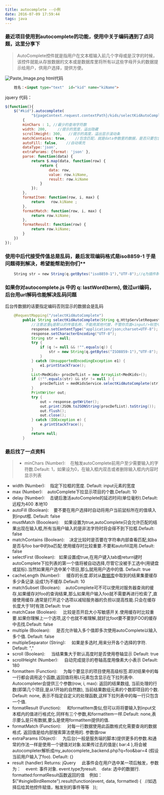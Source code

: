 ```yaml
---
title: autocomplete --小例
date: 2016-07-09 17:59:44
tags: java
---
```



### 最近项目使用到autocomplete的功能，使用中关于编码遇到了点问题，这里分享下   

>AutoComplete控件就是指用户在文本框输入前几个字母或是汉字的时候，该控件就能从存放数据的文本或是数据库里将所有以这些字母开头的数据提示给用户，供用户选择，提供方便。   
<!--more-->

![Paste_Image.png](http://upload-images.jianshu.io/upload_images/2007394-61142480e6033351.png?imageMogr2/auto-orient/strip%7CimageView2/2/w/1240)
html代码

```html
	姓名：<input type="text"  id="kid" name="kiName">
```

jquery 代码：

```js
$(function(){
	$("#kid").autocomplete(
			"${pageContext.request.contextPath}/kids/selectKidAutoComplete.do",
		{
		minChars : 1, //最少的查询字符数
		width: 200,     //提示的宽度，溢出隐藏
		scrollHeight: 300,   //提示的高度，溢出显示滚动条
		matchContains: true,    //包含匹配，就是data参数里的数据，是否只要包含文本框里的数据就显示
		autoFill: false,    //自动填充
		dataType:'json',
		extraParams: {format: 'json' },
		parse: function(data) {  
            return $.map(data, function(row) {  
                return {  
                    data: row,  
                    value: row.kiName,  
                    result: row.kiName 
                }  
            });  
        },  
		formatItem: function(row, i, max) {
			return   row.kiName ;
		},
		formatMatch: function(row, i, max) {
			return row.kiName;
		},
		formatResult: function(row) {
			return row.kiName;
		}
	})
});
```

### 使用中后代接受传值总是乱码，最后发现编码格式是iso8859-1 于是问题得到解决，希望能帮助到你们**

```java
	String str = new String(q.getBytes("iso8859-1"),"UTF-8");//q为插件默认的参数名，为前台传过来的值 
```

### 如果你对autocomplete.js 中的 q: lastWord(term),  做过url编码，后台用url解码也能解决乱码问题

后台传数据的话要指定编码否则显示的数据会是乱码

```java
	@RequestMapping("/selectKidAutoComplete")
		public String selectKidAutoComplete(String q,HttpServletRequest request,HttpServletResponse response) {
	        //注意这里q是默认的传值名称，不能用其他代替，不管你页面<input/>标签中id和name写的是什么，这里统一用q接收值
			response.setContentType("application/json;charset=UTF-8");     
			response.setCharacterEncoding("UTF-8");     
			String str = null;
			try {
				if (q != null && !"".equals(q)) {
					str = new String(q.getBytes("ISO8859-1"),"UTF-8");
				}
			} catch (UnsupportedEncodingException e1) {
				e1.printStackTrace();
			}
			List<MedKids> procDefList = new ArrayList<MedKids>();
			if (!"".equals(str) && str != null ) {
				procDefList = medKidsService.selectKidAutoComplete(str);
			}
			PrintWriter out;
			try {
				out = response.getWriter();
				out.print(JSON.toJSONString(procDefList).toString());
				out.flush();
				out.close();
			} catch (IOException e) {
				e.printStackTrace();
			}
			return null;
		}
```
### 最后找了一点资料
>* minChars (Number):    
    在触发autoComplete前用户至少需要输入的字符数.Default: 1，如果设为0，在输入框内双击或者删除输入框内内容时显示列表
* width (Number):    
    指定下拉框的宽度. Default: input元素的宽度
* max (Number):    
    autoComplete下拉显示项目的个数.Default: 10
* delay (Number):    
    击键后激活autoComplete的延迟时间(单位毫秒).Default: 远程为400 本地10
* autoFill (Boolean):    
    要不要在用户选择时自动将用户当前鼠标所在的值填入到input框. Default: false
* mustMatch (Booolean):    
    如果设置为true,autoComplete只会允许匹配的结果出现在输入框,所有当用户输入的是非法字符时将会得不到下拉框.Default: false
* matchContains (Boolean):    
    决定比较时是否要在字符串内部查看匹配,如ba是否与foo bar中的ba匹配.使用缓存时比较重要.不要和autofill混用.Default: false
* selectFirst (Boolean):   
    如果设置成true,在用户键入tab或return键时autoComplete下拉列表的第一个值将被自动选择,尽管它没被手工选中(用键盘或鼠标).当然如果用户选中某个项目,那么就用用户选中的值. Default: true
* cacheLength (Number):
    缓存的长度.即对从[数据库](http://lib.csdn.net/base/14)中取到的结果集要缓存多少条记录.设成1为不缓存.Default: 10
* matchSubset (Boolean):
    autoComplete可不可以使用对服务器查询的缓存,如果缓存对foo的查询结果,那么如果用户输入foo就不需要再进行检索了,直接使用缓存.通常是打开这个选项以减轻服务器的负担以提高性能.只会在缓存长度大于1时有效.Default: true
* matchCase (Boolean):
    比较是否开启大小写敏感开关.使用缓存时比较重要.如果你理解上一个选项,这个也就不难理解,就好比foot要不要到FOO的缓存中去找.Default: false
* multiple (Boolean):
    是否允许输入多个值即多次使用autoComplete以输入多个值. Default: false
* multipleSeparator (String):
    如果是多选时,用来分开各个选择的字符. Default: ","
* scroll (Boolean):
    当结果集大于默认高度时是否使用卷轴显示 Default: true
* scrollHeight (Number):
    自动完成提示的卷轴高度用像素大小表示 Default: 180  
* formatItem (Function):
    为每个要显示的项目使用高级标签.即对结果中的每一行都会调用这个函数,返回值将用LI元素包含显示在下拉列表中. Autocompleter会提供三个参数(row, i, max): 返回的结果数组, 当前处理的行数(即第几个项目,是从1开始的自然数), 当前结果数组元素的个数即项目的个数. Default: none, 表示不指定自定义的处理函数,这样下拉列表中的每一行只包含一个值.
* formatResult (Function):
    和formatItem类似,但可以将将要输入到input文本框内的值进行格式化.同样有三个参数,和formatItem一样.Default: none,表示要么是只有数据,要么是使用formatItem提供的值.
* formatMatch (Function):
    对每一行数据使用此函数格式化需要查询的数据格式. 返回值是给内部搜索算法使用的. 参数值row
* extraParams (Object):
    为后台(一般是服务端的脚本)提供更多的参数.和通常的作法一样是使用一个键值对对象.如果传过去的值是{ bar:4 },将会被autocompleter解析成my_autocomplete_backend.php?q=foo&bar=4 (假设当前用户输入了foo). Default: {}
* result (handler) Returns: jQuery
    此事件会在用户选中某一项后触发，参数为：    event: 事件对象. event.type为result.    data: 选中的数据行.    formatted:formatResult函数返回的值    例如：    $("#singleBirdRemote").result(function(event, data, formatted) {   //如选择后给其他控件赋值，触发别的事件等等   });
